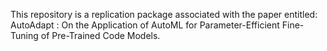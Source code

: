 This repository is a replication package associated with the paper entitled: AutoAdapt : On the Application of AutoML for Parameter-Efficient Fine-Tuning of Pre-Trained Code Models. 

